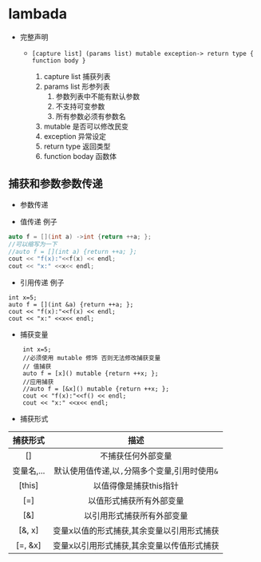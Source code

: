 # lambada
- 完整声明
    - `[capture list] (params list) mutable exception-> return type { function body }`
        
        1. capture list 捕获列表
        2. params list 形参列表
            1. 参数列表中不能有默认参数
            2. 不支持可变参数
            3. 所有参数必须有参数名
        3. mutable 是否可以修改民变
        4. exception 异常设定
        5. return type 返回类型
        6. function boday 函数体

## 捕获和参数参数传递

- 参数传递

- 值传递 例子
```c++
auto f = [](int a) ->int {return ++a; };
//可以缩写为一下
//auto f = [](int a) {return ++a; };
cout << "f(x):"<<f(x) << endl;
cout << "x:" <<x<< endl;
```

- 引用传递 例子

```
int x=5;
auto f = [](int &a) {return ++a; };
cout << "f(x):"<<f(x) << endl;
cout << "x:" <<x<< endl;
```
- 捕获变量 
```
	int x=5;
	//必须使用 mutable 修饰 否则无法修改捕获变量
    // 值捕获
	auto f = [x]() mutable {return ++x; };
    //应用捕获
    //auto f = [&x]() mutable {return ++x; };
	cout << "f(x):"<<f() << endl;
	cout << "x:" <<x<< endl;
```

- 捕获形式

|  捕获形式  |                      描述                      |
|:----------:|:----------------------------------------------:|
|     []     |               不捕获任何外部变量               |
| 变量名,... | 默认使用值传递,以`,`分隔多个变量,引用时使用`&` |
|   [this]   |             以值得像是捕获this指针             |
|    [=]     |            以值形式捕获所有外部变量            |
|    [&]     |           以引用形式捕获所有外部变量           |
|   [&, x]   |   变量x以值的形式捕获,其余变量以引用形式捕获   |
|  [=, &x]   |   变量x以引用形式捕获,其余变量以传值形式捕获   |

